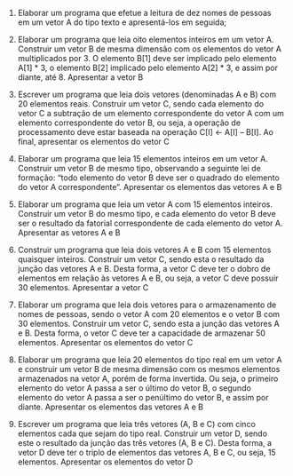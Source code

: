 1. Elaborar um programa que efetue a leitura de dez nomes de pessoas em um vetor A do tipo texto e apresentá-los em seguida;
 
2. Elaborar um programa que leia oito elementos inteiros em um vetor A. Construir um vetor B de mesma dimensão com os elementos do vetor A multiplicados por 3. O elemento B[1] deve ser implicado pelo elemento A[1] * 3, o elemento B[2] implicado pelo elemento A[2] * 3, e assim por diante, até 8. Apresentar a vetor B
 
3. Escrever um programa que leia dois vetores (denominadas A e B) com 20 elementos reais. Construir um vetor C, sendo cada elemento do vetor C a subtração de um elemento correspondente do vetor A com um elemento correspondente do vetor B, ou seja, a operação de processamento deve estar baseada na operação C[I] ← A[I] – B[I]. Ao final, apresentar os elementos do vetor C
 
4. Elaborar um programa que leia 15 elementos inteiros em um vetor A. Construir um vetor B de mesmo tipo, observando a seguinte lei de formação: “todo elemento do vetor B deve ser o quadrado do elemento do vetor A correspondente”. Apresentar os elementos das vetores A e B
 
5. Elaborar um programa que leia um vetor A com 15 elementos inteiros. Construir um vetor B do mesmo tipo, e cada elemento do vetor B deve ser o resultado da fatorial correspondente de cada elemento do vetor A. Apresentar as vetores A e B
 
6. Construir um programa que leia dois vetores A e B com 15 elementos quaisquer inteiros. Construir um vetor C, sendo esta o resultado da junção das vetores A e B. Desta forma, a vetor C deve ter o dobro de elementos em relação às vetores A e B, ou seja, a vetor C deve possuir 30 elementos. Apresentar a vetor C
 
7. Elaborar um programa que leia dois vetores para o armazenamento de nomes de pessoas, sendo o vetor A com 20 elementos e o vetor B com 30 elementos. Construir um vetor C, sendo esta a junção das vetores A e B. Desta forma, o vetor C deve ter a capacidade de armazenar 50 elementos. Apresentar os elementos do vetor C
 
8. Elaborar um programa que leia 20 elementos do tipo real em um vetor A e construir um vetor B de mesma dimensão com os mesmos elementos armazenados na vetor A, porém de forma invertida. Ou seja, o primeiro elemento do vetor A passa a ser o último do vetor B, o segundo elemento do vetor A passa a ser o penúltimo do vetor B, e assim por diante. Apresentar os elementos das vetores A e B
 
9. Escrever um programa que leia três vetores (A, B e C) com cinco elementos cada que sejam do tipo real. Construir um vetor D, sendo este o resultado da junção das três vetores (A, B e C). Desta forma, a vetor D deve ter o triplo de elementos das vetores A, B e C, ou seja, 15 elementos. Apresentar os elementos do vetor D